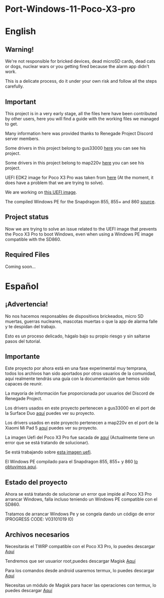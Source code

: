 # Port-Windows-11-Poco-X3-pro

# English

## Warning!
We're not responsible for bricked devices, dead microSD cards, dead cats or dogs, nuclear wars or you getting fired because the alarm app didn't work.

This is a delicate process, do it under your own risk and follow all the steps carefully.

## Important

This project is in a very early stage, all the files here have been contributed by other users, here you will find a guide with the working files we managed to get.

Many information here was provided thanks to Renegade Project Discord server members.

Some drivers in this project belong to gus33000 [here](https://github.com/WOA-Project/SurfaceDuo-Drivers) you can see his project.

Some drivers in this project belong to map220v [here](https://github.com/map220v/MiPad5-Drivers) you can see his project.

UEFI EDK2 image for Poco X3 Pro was taken from [here](https://forum.xda-developers.com/t/uefi-poco-x3-pro.4441163/) (At the moment, it does have a problem that we are trying to solve).

We are working on [this UEFI image](https://github.com/halal-beef/MU-sm8150pkg-auto-complie/tree/main/Platforms/SurfaceDuoPkg/Device/xiaomi-vayu).

The compiled Windows PE for the Snapdragon 855, 855+ and 860 [source](https://youtu.be/IKLjTv5ooZU).

## Project status

Now we are trying to solve an issue related to the UEFI image that prevents the Poco X3 Pro to boot Windows, even when using a Windows PE image compatible with the SD860.

## Required Files

Coming soon...

# Español

## ¡Advertencia!
No nos hacemos responsables de dispositivos brickeados, micro SD muertas, guerras nucleares, mascotas muertas o que la app de alarma falle y te despidan del trabajo.

Esto es un proceso delicado, hágalo bajo su propio riesgo y sin saltarse pasos del tutorial.

## Importante

Este proyecto por ahora está en una fase experimental muy temprana, todos los archivos han sido aportados por otros usuarios de la comunidad, aquí realmente tendrás una guía con la documentación que hemos sido capaces de reunir.

La mayoría de información fue proporcionada por usuarios del Discord de Renegade Project.

Los drivers usados en este proyecto pertenecen a gus33000 en el port de la Surface Duo [aquí](https://github.com/WOA-Project/SurfaceDuo-Drivers) puedes ver su proyecto.

Los drivers usados en este proyecto pertenecen a map220v en el port de la Xiaomi Mi Pad 5 [aquí](https://github.com/map220v/MiPad5-Drivers) puedes ver su proyecto.

La imagen Uefi del Poco X3 Pro fue sacada de [aquí](https://forum.xda-developers.com/t/uefi-poco-x3-pro.4441163/) (Actualmente tiene un error que se está tratando de solucionar).

Se está trabajando sobre [esta imagen uefi](https://github.com/halal-beef/MU-sm8150pkg-auto-complie/tree/main/Platforms/SurfaceDuoPkg/Device/xiaomi-vayu).

El Windows PE compilado para el Snapdragon 855, 855+ y 860 [lo obtuvimos aqui](https://youtu.be/IKLjTv5ooZU).

## Estado del proyecto

Ahora se está tratando de solucionar un error que impide al Poco X3 Pro arrancar Windows, falla incluso teniendo un Windows PE compatible con el SD860.

Tratamos de arrancar Windows Pe y se congela dando un código de error (PROGRESS CODE: V03101019 I0)

## Archivos necesarios

Necesitarás el TWRP compatible con el Poco X3 Pro, lo puedes descargar [Aquí](https://twrp.me/xiaomi/xiaomipocox3pro.html)

Tendremos que ser usuarior root,puedes descargar Magisk [Aquí](https://github.com/topjohnwu/Magisk)

Para los comandos desde android usaremos termux, lo puedes descargar [Aquí](https://play.google.com/store/apps/details?id=com.termux&hl=es_419&gl=US)

Necesitas un módulo de Magisk para hacer las operaciones con termux, lo puedes descargar [Aquí](https://github.com/evdenis/disk)
